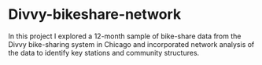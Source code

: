 # Divvy-bikeshare-network
 In this project I explored a 12-month sample of bike-share data from the Divvy bike-sharing system in Chicago and incorporated network analysis of the data to identify key stations and community structures.
